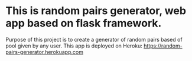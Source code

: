# This is random pairs generator, web app based on flask framework.

Purpose of this project is to create a generator of random pairs based of pool given by any user. 
This app is deployed on Heroku: https://random-pairs-generator.herokuapp.com
